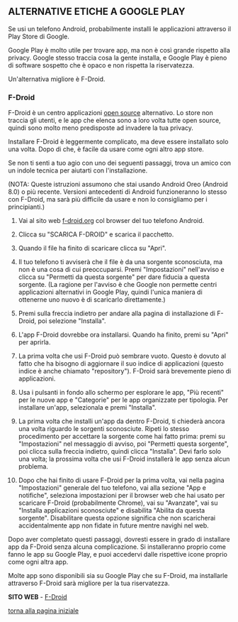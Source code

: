 ## ALTERNATIVE ETICHE A GOOGLE PLAY

Se usi un telefono Android, probabilmente installi le applicazioni attraverso il Play Store di Google. 

Google Play è molto utile per trovare app, ma non è così grande rispetto alla privacy. 
Google stesso traccia cosa la gente installa, e Google Play è pieno di software sospetto che 
è opaco e non rispetta la riservatezza. 

Un'alternativa migliore è F-Droid. 

### F-Droid

F-Droid è un centro applicazioni [open source](https://switching.social/what-is-open-source-software/) alternativo. 
Lo store non traccia gli utenti, e le app che elenca sono a loro volta tutte open source, 
quindi sono molto meno predisposte ad invadere la tua privacy. 

Installare F-Droid è leggermente complicato, ma deve essere installato solo una volta. 
Dopo di che, è facile da usare come ogni altro app store. 

Se non ti senti a tuo agio con uno dei seguenti passaggi, 
trova un amico con un indole tecnica per aiutarti con l'installazione. 

(NOTA: Queste istruzioni assumono che stai usando Android Oreo (Android 8.0) o più recente. 
Versioni antecedenti di Android funzioneranno lo stesso con F-Droid, 
ma sarà più difficile da usare e non lo consigliamo per i principianti.)

1. Vai al sito web [f-droid.org](https://f-droid.org/) col browser del tuo telefono Android. 

2. Clicca su "SCARICA F-DROID" e scarica il pacchetto. 

3. Quando il file ha finito di scaricare clicca su "Apri". 

4. Il tuo telefono ti avviserà che il file è da una sorgente sconosciuta, ma non 
è una cosa di cui preoccuparsi. Premi "Impostazioni" nell'avviso e clicca su 
"Permetti da questa sorgente" per dare fiducia a questa sorgente. (La ragione per 
l'avviso è che Google non permette centri applicazioni alternativi in Google Play, 
quindi l'unica maniera di ottenerne uno nuovo è di scaricarlo direttamente.)

5. Premi sulla freccia indietro per andare alla pagina di installazione di F-Droid, poi 
selezione "Installa". 

6. L'app F-Droid dovrebbe ora installarsi. Quando ha finito, premi su "Apri" per aprirla. 

7. La prima volta che usi F-Droid può sembrare vuoto. 
Questo è dovuto al fatto che ha bisogno di aggiornare il suo indice di applicazioni 
(questo indice è anche chiamato "repository"). F-Droid sarà brevemente pieno di applicazioni. 

8. Usa i pulsanti in fondo allo schermo per esplorare le app, "Più recenti" per le nuove 
app e "Categorie" per le app organizzate per tipologia. Per installare un'app, selezionala 
e premi "Installa". 

9. La prima volta che installi un'app da dentro F-Droid, ti chiederà ancora una volta 
riguardo le sorgenti sconosciute. Ripeti lo stesso procedimento per accettare la sorgente 
come hai fatto prima: premi su "Impostazioni" nel messaggio di avviso, poi "Permetti questa 
sorgente", poi clicca sulla freccia indietro, quindi clicca "Installa". Devi farlo solo una 
volta; la prossima volta che usi F-Droid installerà le app senza alcun problema. 

10. Dopo che hai finito di usare F-Droid per la prima volta, vai nella pagina "Impostazioni" 
generale del tuo telefono, vai alla sezione "App e notifiche", seleziona impostazioni per 
il browser web che hai usato per scaricare F-Droid (probabilmente Chrome), vai su 
"Avanzate", vai su "Installa applicazioni sconosciute" e disabilita "Abilita da questa 
sorgente". Disabilitare questa opzione significa che non scaricherai accidentalmente 
app non fidate in future mentre navighi nel web. 

Dopo aver completato questi passaggi, dovresti essere in grado di installare app da F-Droid 
senza alcuna complicazione. Si installeranno proprio come fanno le app su Google Play, 
e puoi accedervi dalle rispettive icone proprio come ogni altra app. 

Molte app sono disponibili sia su Google Play che su F-Droid, ma installarle attraverso 
F-Droid sarà migliore per la tua riservatezza. 

**SITO WEB** - [F-Droid](https://f-droid.org/)

[torna alla pagina iniziale](index)
